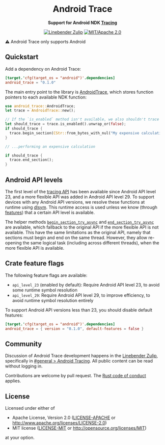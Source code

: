 <div align="center">

# Android Trace
</div>
<!-- Close the <div> opened in lib.rs for rustdoc, which hides the above title -->
</div>

<div align="center">

**Support for Android NDK [Tracing](https://developer.android.com/ndk/reference/group/tracing)**

[![Linebender Zulip](https://img.shields.io/badge/Linebender-%23general-orange?logo=Zulip)](https://xi.zulipchat.com/#narrow/stream/147921-general/topic/Android.20Tracing)
[![MIT/Apache 2.0](https://img.shields.io/badge/license-MIT%2FApache-blue.svg)](#license)

<!-- [![Crates.io](https://img.shields.io/crates/v/vello.svg)](https://crates.io/crates/vello) -->
<!-- [![Docs](https://docs.rs/vello/badge.svg)](https://docs.rs/vello) -->
<!-- [![Build status](https://github.com/linebender/vello/workflows/CI/badge.svg)](https://github.com/linebender/vello/actions) -->
<!-- [![dependency status](https://deps.rs/repo/github//status.svg)](https://deps.rs/repo/github/) -->
</div>

⚠️ Android Trace only supports Android

## Quickstart
Add a dependency on Android Trace:

```toml
[target.'cfg(target_os = "android")'.dependencies]
android_trace = "0.1.0"
```

The main entry point to the library is [AndroidTrace], which stores function pointers to each available NDK function:
```rust
use android_trace::AndroidTrace;
let trace = AndroidTrace::new();

// If the `is_enabled` method isn't available, we also shouldn't trace
let should_trace = trace.is_enabled().unwrap_or(false);
if should_trace {
  trace.begin_section(CStr::from_bytes_with_nul("My expensive calculation\0").unwrap());
}

// ...performing an expensive calculation

if should_trace {
  trace.end_section();
}
```

## Android API levels

The first level of the [tracing API](https://developer.android.com/ndk/reference/group/tracing) has been available since Android API level 23, and a more flexible API was added in Android API level 29.
To support devices with any Android API versions, we resolve these functions at runtime using [dlsym].
This runtime access is used unless we know (through [features](#crate-feature-flags)) that a certain API level is available.

The helper methods [`begin_section_try_async`] and [`end_section_try_async`] are available, which fallback to the original API if the more flexible API is not available.
This have the same limitations as the original API, namely that sections must begin and end  on the same thread.
However, they allow re-opening the same logical task (including across different threads), when the more flexible API is available.

## Crate feature flags

The following feature flags are available:
- `api_level_23` (enabled by default): Require Android API level 23, to avoid some runtime symbol resolution
- `api_level_29`: Require Android API level 29, to improve efficiency, to avoid runtime symbol resolution entirely

To support Android API versions less than 23, you should disable default features:
```toml
[target.'cfg(target_os = "android")'.dependencies]
android_trace = { version = "0.1.0", default-features = false }
```

## Community

Discussion of Android Trace development happens in the [Linebender Zulip](https://xi.zulipchat.com/), specifically in
[#general > Android Tracing](https://xi.zulipchat.com/#narrow/stream/147921-general/topic/Android.20Tracing).
All public content can be read without logging in.

Contributions are welcome by pull request. The [Rust code of conduct] applies.

## License

Licensed under either of

 * Apache License, Version 2.0
   ([LICENSE-APACHE](LICENSE-APACHE) or <http://www.apache.org/licenses/LICENSE-2.0>)
 * MIT license
   ([LICENSE-MIT](LICENSE-MIT) or <http://opensource.org/licenses/MIT>)

at your option.

[rust code of conduct]: https://www.rust-lang.org/policies/code-of-conduct
[AndroidTrace]: https://docs.rs/android_trace/todo
[dlsym]: https://man7.org/linux/man-pages/man3/dlsym.3.html
[`begin_section_try_async`]: https://docs.rs/android_trace/todo
[`end_section_try_async`]: https://docs.rs/android_trace/todo
